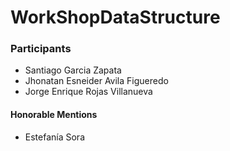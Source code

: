 # WorkShopDataStructure
### Participants
- Santiago Garcia Zapata
- Jhonatan Esneider Avila Figueredo
- Jorge Enrique Rojas Villanueva
#### Honorable Mentions
- Estefanía Sora
